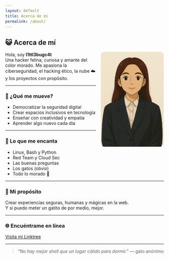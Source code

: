 ```yaml
---
layout: default
title: Acerca de mí
permalink: /about/
---
```


## 😺 Acerca de mí

<img src="/assets/img/about.png" alt="Foto de l1ttl3bugc4t" style="max-width: 200px; border-radius: 10px; float: right; margin-left: 1rem;">

Hola, soy **l1ttl3bugc4t**  
Una hacker felina, curiosa y amante del color morado. Me apasiona la ciberseguridad, el hacking ético, la nube ☁️ y los proyectos con propósito.

---

### 🎯 ¿Qué me mueve?

- Democratizar la seguridad digital  
- Crear espacios inclusivos en tecnología  
- Enseñar con creatividad y empatía  
- Aprender algo nuevo cada día  

---

### 💜 Lo que me encanta

- Linux, Bash y Python  
- Red Team y Cloud Sec  
- Las buenas preguntas  
- Los gatos (obvio)  
- Todo lo morado 💜  

---

### 🌟 Mi propósito

Crear experiencias seguras, humanas y mágicas en la web.  
Y si puedo meter un gatito de por medio, mejor.

---

### 🌐 Encuéntrame en línea

[Visita mi Linktree](https://linktr.ee/l1ttl3bugc4t)

---

> *"No hay mejor shell que un lugar cálido para dormir."* — gato anónimo